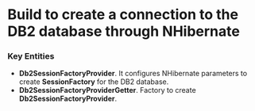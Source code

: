 # Build to create a connection to the DB2 database through NHibernate

### Key Entities

* **Db2SessionFactoryProvider**. It configures NHibernate parameters to create **SessionFactory** for the DB2 database.
* **Db2SessionFactoryProviderGetter**. Factory to create **Db2SessionFactoryProvider**.